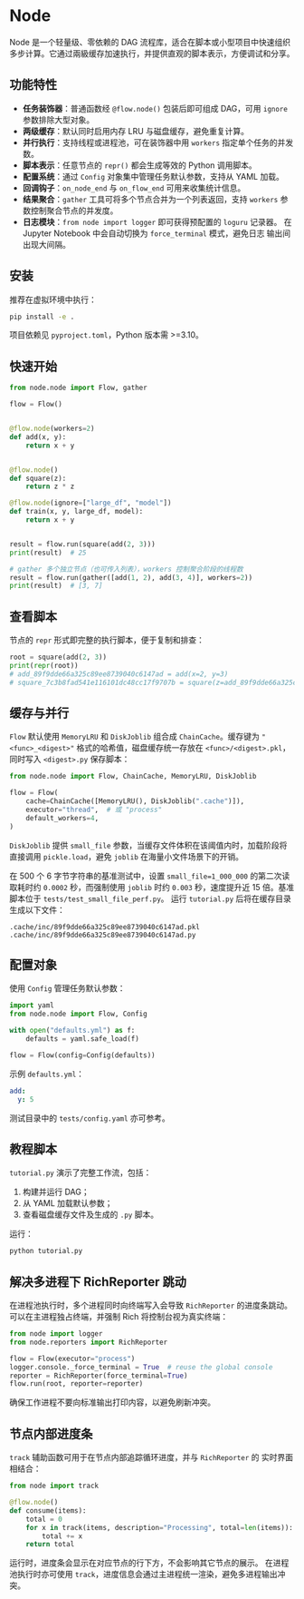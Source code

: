 # Node

Node 是一个轻量级、零依赖的 DAG 流程库，适合在脚本或小型项目中快速组织多步计算。它通过兩級缓存加速执行，并提供直观的脚本表示，方便调试和分享。

## 功能特性

- **任务装饰器**：普通函数经 `@flow.node()` 包装后即可组成 DAG，可用 `ignore` 参数排除大型对象。
- **两级缓存**：默认同时启用内存 LRU 与磁盘缓存，避免重复计算。
- **并行执行**：支持线程或进程池，可在装饰器中用 `workers` 指定单个任务的并发数。
- **脚本表示**：任意节点的 `repr()` 都会生成等效的 Python 调用脚本。
- **配置系统**：通过 `Config` 对象集中管理任务默认参数，支持从 YAML 加载。
- **回调钩子**：`on_node_end` 与 `on_flow_end` 可用来收集统计信息。
- **结果聚合**：`gather` 工具可将多个节点合并为一个列表返回，支持 `workers`
  参数控制聚合节点的并发度。
- **日志模块**：`from node import logger` 即可获得预配置的 `loguru` 记录器。
  在 Jupyter Notebook 中会自动切换为 `force_terminal` 模式，避免日志
  输出间出现大间隔。

## 安装

推荐在虚拟环境中执行：

```bash
pip install -e .
```

项目依赖见 `pyproject.toml`，Python 版本需 >=3.10。

## 快速开始

```python
from node.node import Flow, gather

flow = Flow()


@flow.node(workers=2)
def add(x, y):
    return x + y


@flow.node()
def square(z):
    return z * z

@flow.node(ignore=["large_df", "model"])
def train(x, y, large_df, model):
    return x + y


result = flow.run(square(add(2, 3)))
print(result)  # 25

# gather 多个独立节点（也可传入列表），workers 控制聚合阶段的线程数
result = flow.run(gather([add(1, 2), add(3, 4)], workers=2))
print(result)  # [3, 7]
```

## 查看脚本

节点的 `repr` 形式即完整的执行脚本，便于复制和排查：

```python
root = square(add(2, 3))
print(repr(root))
# add_89f9dde66a325c89ee8739040c6147ad = add(x=2, y=3)
# square_7c3b8fad541e116101dc48cc17f9707b = square(z=add_89f9dde66a325c89ee8739040c6147ad)
```

## 缓存与并行

`Flow` 默认使用 `MemoryLRU` 和 `DiskJoblib` 组合成 `ChainCache`。缓存键为 `"<func>_<digest>"` 格式的哈希值，磁盘缓存统一存放在 `<func>/<digest>.pkl`，同时写入 `<digest>.py` 保存脚本：

```python
from node.node import Flow, ChainCache, MemoryLRU, DiskJoblib

flow = Flow(
    cache=ChainCache([MemoryLRU(), DiskJoblib(".cache")]),
    executor="thread",  # 或 "process"
    default_workers=4,
)

```

`DiskJoblib` 提供 `small_file` 参数，当缓存文件体积在该阈值内时，加载阶段将直接调用 `pickle.load`，避免 `joblib` 在海量小文件场景下的开销。

在 500 个 6 字节字符串的基准测试中，设置 `small_file=1_000_000` 的第二次读取耗时约
`0.0002` 秒，而强制使用 `joblib` 时约 `0.003` 秒，速度提升近 15 倍。基准脚本位于
`tests/test_small_file_perf.py`。
运行 `tutorial.py` 后将在缓存目录生成以下文件：

```
.cache/inc/89f9dde66a325c89ee8739040c6147ad.pkl
.cache/inc/89f9dde66a325c89ee8739040c6147ad.py
```

## 配置对象

使用 `Config` 管理任务默认参数：

```python
import yaml
from node.node import Flow, Config

with open("defaults.yml") as f:
    defaults = yaml.safe_load(f)

flow = Flow(config=Config(defaults))
```

示例 `defaults.yml`：

```yaml
add:
  y: 5
```

测试目录中的 `tests/config.yaml` 亦可参考。

## 教程脚本

`tutorial.py` 演示了完整工作流，包括：

1. 构建并运行 DAG；
2. 从 YAML 加载默认参数；
3. 查看磁盘缓存文件及生成的 `.py` 脚本。

运行：

```bash
python tutorial.py
```

## 解决多进程下 RichReporter 跳动

在进程池执行时，多个进程同时向终端写入会导致 `RichReporter` 的进度条跳动。
可以在主进程独占终端，并强制 Rich 将控制台视为真实终端：

```python
from node import logger
from node.reporters import RichReporter

flow = Flow(executor="process")
logger.console._force_terminal = True  # reuse the global console
reporter = RichReporter(force_terminal=True)
flow.run(root, reporter=reporter)
```

确保工作进程不要向标准输出打印内容，以避免刷新冲突。

## 节点内部进度条

`track` 辅助函数可用于在节点内部追踪循环进度，并与 `RichReporter` 的
实时界面相结合：

```python
from node import track

@flow.node()
def consume(items):
    total = 0
    for x in track(items, description="Processing", total=len(items)):
        total += x
    return total
```

运行时，进度条会显示在对应节点的行下方，不会影响其它节点的展示。
在进程池执行时亦可使用 ``track``，进度信息会通过主进程统一渲染，避免多进程输出冲突。




